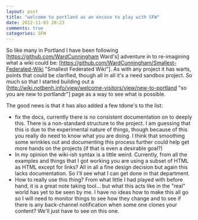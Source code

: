 ```yaml
---
layout: post
title: "welcome to portland as an excuse to play with SFW"
date: 2012-11-03 20:23
comments: true
categories: SFW
---
```

So like many in Portland I have been following [https://github.com/WardCunningham Ward's] adventure in to re-imagining what a wiki could be: [https://github.com/WardCunningham/Smallest-Federated-Wiki "Smallest Federated Wiki"]. As with any project it has warts, points that could be clarified, though all in all it's a need sandbox project. So much so that I started building out a [http://wiki.notbenh.info/view/welcome-visitors/view/new-to-portland "so you are new to portlandr"] page as a way to see what is possible. 

The good news is that it has also added a few tdone's to the list: 

   * fix the docs, currently there is no consistent documentation on to deeply this. There is a non-standard structure to the project. I am guessing that this is due to the experimental nature of things, though because of this you really do need to know what you are doing. I think that smoothing some wrinkles out and documenting this process further could help get more hands on the projects (if that is even a desirable goal?)
   * In my opinion the wiki-ish syntax is a little weird. Currently, from all the examples and things that I got working you are using a subset of HTML as HTML except for links? All in all a fine design decision but again this lacks documentation. So I'll see what I can get done in that department. 
   * How to really use this thing? From what little I had played with before hand, it is a great note taking tool... but what this acts like in the "real" world has yet to be seen by me. I have no ideas how to make this all go so I will need to monitor things to see how they change and to see if there is any back-channel notification when some one clones your content? We'll just have to see on this one. 


